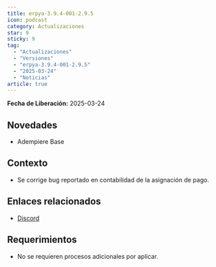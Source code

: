 ```yaml
---
title: erpya-3.9.4-001-2.9.5
icon: podcast
category: Actualizaciones
star: 9
sticky: 9
tag:
  - "Actualizaciones"
  - "Versiones"
  - "erpya-3.9.4-001-2.9.5"
  - "2025-03-24"
  - "Noticias"
article: true
---
```


**Fecha de Liberación:** 2025-03-24

## Novedades

- Adempiere Base

## Contexto

- Se corrige bug reportado en contabilidad de la asignación de pago.

## Enlaces relacionados

- [Discord](https://discord.com/channels/882964599874420796/1353758697289154571)

## Requerimientos

- No se requieren procesos adicionales por aplicar.
